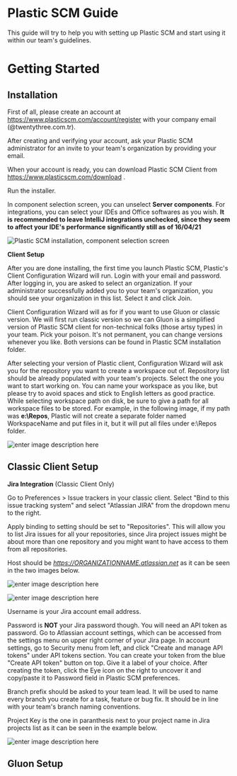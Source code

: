 # Plastic SCM Guide
This guide will try to help you with setting up Plastic SCM and start using it within our team's guidelines.
# Getting Started

## Installation

First of all, please create an account at https://www.plasticscm.com/account/register with your company email (@twentythree.com.tr).

After creating and verifying your account, ask your Plastic SCM administrator for an invite to your team's organization by providing your email.

When your account is ready, you can download Plastic SCM Client from https://www.plasticscm.com/download .

Run the installer.

In component selection screen, you can unselect **Server components**. For integrations, you can select your IDEs and Office softwares as you wish.
**It is recommended to leave IntelliJ integrations unchecked, since they seem to affect your IDE's performance significantly still as of 16/04/21**

![Plastic SCM installation, component selection screen](https://www.plasticscm.com/documentation/administration/chapter3/img/windows-select-components.png)

**Client Setup**

After you are done installing, the first time you launch Plastic SCM, Plastic's Client Configuration Wizard will run. Login with your email and password. After logging in, you are asked to select an organization. If your administrator successfully added you to your team's organization, you should see your organization in this list. Select it and click Join.

Client Configuration Wizard will as for if you want to use Gluon or classic version. We will first run classic version so we can Gluon is a simplified version of Plastic SCM client for non-technical folks (those artsy types) in your team. Pick your poison. It's not permanent, you can change versions whenever you like. Both versions can be found in Plastic SCM installation folder.

After selecting your version of Plastic client, Configuration Wizard will ask you for the repository you want to create a workspace out of. Repository list should be already populated with your team's projects. Select the one you want to start working on. You can name your workspace as you like, but please try to avoid spaces and stick to English letters as good practice. While selecting workspace path on disk, be sure to give a path for all workspace files to be stored. For example, in the following image, if my path was **e:\Repos**, Plastic will not create a separate folder named WorkspaceName and put files in it, but it will put all files under e:\Repos folder.

![enter image description here](https://i.imgur.com/WOAGgx7.png)

## Classic Client Setup

**Jira Integration** (Classic Client Only)

Go to Preferences > Issue trackers in your classic client. Select "Bind to this issue tracking system" and select "Atlassian JIRA" from the dropdown menu to the right.

Apply binding to setting should be set to "Repositories". This will allow you to list Jira issues for all your repositories, since Jira project issues might be about more than one repository and you might want to have access to them from all repositories.

Host should be *https://ORGANIZATIONNAME.atlassian.net* as it can be seen in the two images below.

![enter image description here](https://i.imgur.com/EQfAzD8.png)

![enter image description here](https://i.imgur.com/wzGUpLk.png)

Username is your Jira account email address.

Password is **NOT** your Jira password though. You will need an API token as password. Go to Atlassian account settings, which can be accessed from the settings menu on upper right corner of your Jira page. In account settings, go to Security menu from left, and click "Create and manage API tokens" under API tokens section. You can create your token from the blue "Create API token" button on top. Give it a label of your choice. After creating the token, click the Eye icon on the right to uncover it and copy/paste it to Password field in Plastic SCM preferences.

Branch prefix should be asked to your team lead. It will be used to name every branch you create for a task, feature or bug fix. It should be in line with your team's branch naming conventions.

Project Key is the one in paranthesis next to your project name in Jira projects list as it can be seen in the example below.

![enter image description here](https://i.imgur.com/g0Pfp2v.png)

## Gluon Setup
